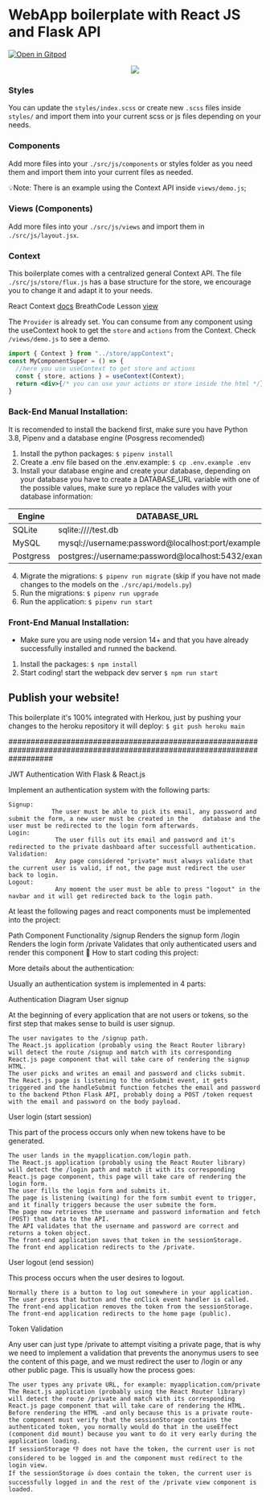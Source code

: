 # WebApp boilerplate with React JS and Flask API
[![Open in Gitpod](https://gitpod.io/button/open-in-gitpod.svg)](https://gitpod.io#https://github.com/4GeeksAcademy/react-flask-hello.git)

<p align="center">
<a href="https://www.loom.com/share/f37c6838b3f1496c95111e515e83dd9b"><img src="https://github.com/4GeeksAcademy/flask-rest-hello/blob/main/docs/assets/how-to.png?raw=true?raw=true" /></a>
</p>

### Styles
You can update the `styles/index.scss` or create new `.scss` files inside `styles/` and import them into your current scss or js files depending on your needs.

### Components
Add more files into your `./src/js/components` or styles folder as you need them and import them into your current files as needed.

💡Note: There is an example using the Context API inside `views/demo.js`;

### Views (Components)
Add more files into your `./src/js/views` and import them in `./src/js/layout.jsx`.

### Context
This boilerplate comes with a centralized general Context API. The file `./src/js/store/flux.js` has a base structure for the store, we encourage you to change it and adapt it to your needs.

React Context [docs](https://reactjs.org/docs/context.html)
BreathCode Lesson [view](https://content.breatheco.de/lesson/react-hooks-explained)

The `Provider` is already set. You can consume from any component using the useContext hook to get the `store` and `actions` from the Context. Check `/views/demo.js` to see a demo.

```jsx
import { Context } from "../store/appContext";
const MyComponentSuper = () => {
  //here you use useContext to get store and actions
  const { store, actions } = useContext(Context);
  return <div>{/* you can use your actions or store inside the html */}</div>
}
```

### Back-End Manual Installation:

It is recomended to install the backend first, make sure you have Python 3.8, Pipenv and a database engine (Posgress recomended)

1. Install the python packages: `$ pipenv install`
2. Create a .env file based on the .env.example: `$ cp .env.example .env`
3. Install your database engine and create your database, depending on your database you have to create a DATABASE_URL variable with one of the possible values, make sure yo replace the valudes with your database information:

| Engine	| DATABASE_URL 						|
| ------------- | ----------------------------------------------------- |
| SQLite	| sqlite:////test.db	 				|
| MySQL		| mysql://username:password@localhost:port/example	|
| Postgress	| postgres://username:password@localhost:5432/example 	|

4. Migrate the migrations: `$ pipenv run migrate` (skip if you have not made changes to the models on the `./src/api/models.py`)
5. Run the migrations: `$ pipenv run upgrade`
6. Run the application: `$ pipenv run start`


### Front-End Manual Installation:

- Make sure you are using node version 14+ and that you have already successfully installed and runned the backend.

1. Install the packages: `$ npm install`
2. Start coding! start the webpack dev server `$ npm run start`

## Publish your website!

This boilerplate it's 100% integrated with Herkou, just by pushing your changes to the heroku repository it will deploy: `$ git push heroku main`


##########################################################################################################################

JWT Authentication With Flask & React.js

Implement an authentication system with the following parts:

    Signup:
                The user must be able to pick its email, any password and submit the form, a new user must be created in the    database and the user must be redirected to the login form afterwards.
    Login:
                 The user fills out its email and password and it's redirected to the private dashboard after successfull authentication.
    Validation:
                 Any page considered "private" must always validate that the current user is valid, if not, the page must redirect the user back to login.
    Logout:
                 Any moment the user must be able to press "logout" in the navbar and it will get redirected back to the login path.

At least the following pages and react components must be implemented into the project:

Path 	Component 	Functionality
/signup 	<Signup> 	Renders the signup form
/login 	<Login> 	Renders the login form
/private 	<Private> 	Validates that only authenticated users and render this component
🌱 How to start coding this project:

More details about the authentication:

Usually an authentication system is implemented in 4 parts:

Authentication Diagram
User signup

At the beginning of every application that are not users or tokens, so the first step that makes sense to build is user signup.

    The user navigates to the /signup path.
    The React.js application (probably using the React Router library) will detect the route /signup and match with its corresponding React.js page component that will take care of rendering the signup HTML.
    The user picks and writes an email and password and clicks submit.
    The React.js page is listening to the onSubmit event, it gets triggered and the handleSubmit function fetches the email and password to the backend Pthon Flask API, probably doing a POST /token request with the email and password on the body payload.

User login (start session)

This part of the process occurs only when new tokens have to be generated.

    The user lands in the myapplication.com/login path.
    The React.js application (probably using the React Router library) will detect the /login path and match it with its corresponding React.js page component, this page will take care of rendering the login form.
    The user fills the login form and submits it.
    The page is listening (waiting) for the form sumbit event to trigger, and it finally triggers because the user submite the form.
    The page now retrieves the username and password information and fetch (POST) that data to the API.
    The API validates that the username and password are correct and returns a token object.
    The front-end application saves that token in the sessionStorage.
    The front end application redirects to the /private.

User logout (end session)

This process occurs when the user desires to logout.

    Normally there is a button to log out somewhere in your application.
    The user press that button and the onClick event handler is called.
    The front-end application removes the token from the sessionStorage.
    The front-end application redirects to the home page (public).

Token Validation

Any user can just type /private to attempt visiting a private page, that is why we need to implement a validation that prevents the anonymus users to see the content of this page, and we must redirect the user to /login or any other public page. This is usually how the process goes:

    The user types any private URL, for example: myapplication.com/private
    The React.js application (probably using the React Router library) will detect the route /private and match with its corresponding React.js page component that will take care of rendering the HTML.
    Before rendering the HTML -and only because this is a private route- the component must verify that the sessionStorage contains the authenticated token, you normally would do that in the useEffect (component did mount) because you want to do it very early during the application loading.
    If sessionStorage 👎 does not have the token, the current user is not considered to be logged in and the component must redirect to the login view.
    If the sessionStorage 👍 does contain the token, the current user is successfully logged in and the rest of the /private view component is loaded.
